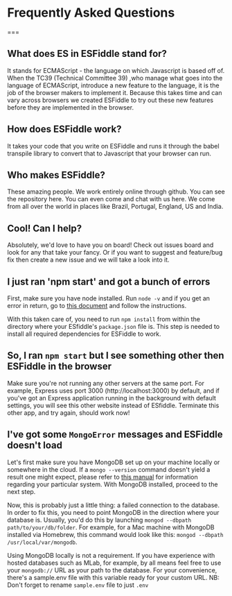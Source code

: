 # Frequently Asked Questions
===

## What does ES in ESFiddle stand for?
It stands for ECMAScript - the language on which Javascript is based off of. When the TC39 (Technical Committee 39) ,who manage what goes into the language of ECMAScript, introduce a new feature to the language, it is the job of the browser makers to implement it. Because this takes time and can vary across browsers we created ESFiddle to try out these new features before they are implemented in the browser.

## How does ESFiddle work?
It takes your code that you write on ESFiddle and runs it through the babel transpile library to convert that to Javascript that your browser can run.

## Who makes ESFiddle?
These amazing people. We work entirely online through github. You can see the repository here. You can even come and chat with us here. We come from all over the world in places like Brazil, Portugal, England, US and India.

## Cool! Can I help?
Absolutely, we'd love to have you on board! Check out issues board and look for any that take your fancy. Or if you want to suggest and feature/bug fix then create a new issue and we will take a look into it.

## I just ran 'npm start' and  got a bunch of errors

First, make sure you have node installed. Run `node -v` and if you get an error in return, go to [this document](/docs/HOW_TO_INSTALL_NODEJS_AND_MONGODB.md) and follow the instructions. 

With this taken care of, you need to run `npm install` from within the directory where your ESfiddle's `package.json` file is. This step is needed to install all required dependencies for ESFiddle to work.

## So, I ran `npm start` but I see something other then ESFiddle in the browser

Make sure you're not running any other servers at the same port. For example, Express uses port 3000 (http://localhost:3000) by default, and if you've got an Express application running in the background with default settings, you will see this other website instead of ESfiddle. Terminate this other app, and try again, should work now! 

## I've got some `MongoError` messages and ESFiddle doesn't load

Let's first make sure you have MongoDB set up on your machine locally or somewhere in the cloud. If a `mongo --version` command doesn't yield a result one might expect, please refer to [this manual](/docs/HOW_TO_INSTALL_NODEJS_AND_MONGODB.md) for information regarding your particular system. With MongoDB installed, proceed to the next step.

Now, this is probably just a little thing: a failed connection to the database. In order to fix this, you need to point MongoDB in the direction where your database is. Usually, you'd do this by launching `mongod --dbpath path/to/your/db/folder`. For example, for a Mac machine with MongoDB installed via Homebrew, this command would look like this: `mongod --dbpath /usr/local/var/mongodb`. 

Using MongoDB locally is not a requirement. If you have experience with hosted databases such as MLab, for example, by all means feel free to use your `mongodb://` URL as your path to the database. For your convenience, there's a sample.env file with this variable ready for your custom URL. NB: Don't forget to rename `sample.env` file to just `.env`
